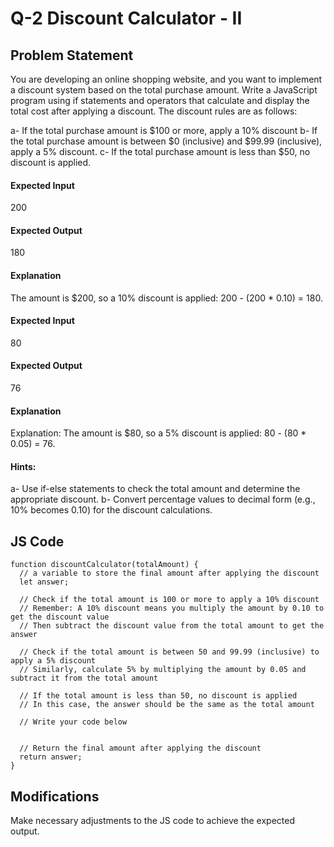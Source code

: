 # Q-2 Discount Calculator - II

## Problem Statement
You are developing an online shopping website, and you want to implement a discount system based on the total purchase amount. Write a JavaScript program using if statements and operators that calculate and display the total cost after applying a discount. The discount rules are as follows:

a- If the total purchase amount is $100 or more, apply a 10% discount 
b- If the total purchase amount is between $0 (inclusive) and $99.99 (inclusive), apply a 5% discount.
c- If the total purchase amount is less than $50, no discount is applied.


#### Expected Input
200
#### Expected Output
180
#### Explanation
The amount is $200, so a 10% discount is applied: 200 - (200 * 0.10) = 180.
#### Expected Input
80
#### Expected Output
76
#### Explanation
Explanation: The amount is $80, so a 5% discount is applied: 80 - (80 * 0.05) = 76.


#### Hints:
a- Use if-else statements to check the total amount and determine the appropriate discount.
b- Convert percentage values to decimal form (e.g., 10% becomes 0.10) for the discount calculations.
 

## JS Code
```
function discountCalculator(totalAmount) {
  // a variable to store the final amount after applying the discount
  let answer;

  // Check if the total amount is 100 or more to apply a 10% discount
  // Remember: A 10% discount means you multiply the amount by 0.10 to get the discount value
  // Then subtract the discount value from the total amount to get the answer

  // Check if the total amount is between 50 and 99.99 (inclusive) to apply a 5% discount
  // Similarly, calculate 5% by multiplying the amount by 0.05 and subtract it from the total amount

  // If the total amount is less than 50, no discount is applied
  // In this case, the answer should be the same as the total amount

  // Write your code below


  // Return the final amount after applying the discount
  return answer;
}

```
## Modifications
Make necessary adjustments to the JS code to achieve the expected output.
